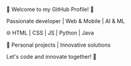 👋 Welcome to my GitHub Profile! 🚀

Passionate developer | Web & Mobile | AI & ML

🌐 HTML | CSS | JS | Python | Java

🔭 Personal projects | Innovative solutions

Let's code and innovate together! 🌟
